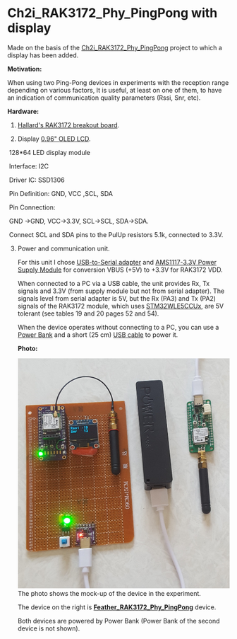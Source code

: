 # Ch2i_RAK3172_Phy_PingPong with display
Made on the basis of the [Ch2i_RAK3172_Phy_PingPong](https://github.com/osnatos/Ch2i_RAK3172_Phy_PingPong) project to which a display has been added.

**Motivation:**

When using two Ping-Pong devices  in experiments with the reception range depending on various factors, It is useful, at least on one of them, to have an indication of communication quality parameters (Rssi, Snr, etc).

**Hardware:**

1. [Hallard's RAK3172 breakout board](https://github.com/hallard/RAK3172-Breakout).

2. Display [0.96" OLED LCD](https://www.aliexpress.com/item/32639731302.html?spm=a2g0o.cart.0.0.3cfc38davjhG6V&mp=1&gatewayAdapt=glo2isr).

​       128*64 LED display module

​       Interface: I2C

​       Driver IC: SSD1306

​       Pin Definition: GND, VCC ,SCL, SDA

​       Pin Connection:

​       GND ->GND, VCC->3.3V, SCL->SCL, SDA->SDA.

​       Connect SCL and SDA pins to the PulUp resistors 5.1k, connected to 3.3V.

3. Power and communication unit.

   For this unit I chose [USB-to-Serial adapter](https://www.aliexpress.com/item/1005002967540364.html?spm=a2g0o.order_detail.order_detail_item.5.5137f19c1TsAGS) and [AMS1117-3.3V Power Supply Module](https://www.aliexpress.com/item/32588261370.html?spm=a2g0o.productlist.main.7.42fa40d0BRPrej&algo_pvid=23550f80-46c5-4aae-ae04-c17b4f9743f5&aem_p4p_detail=202309080848275266674755863170000668337&algo_exp_id=23550f80-46c5-4aae-ae04-c17b4f9743f5-3&pdp_npi=4%40dis%21USD%211.32%211.19%21%21%211.32%21%21%40211b600416941881075516364ef64b%2112000028511462099%21sea%21IL%21190886090%21&curPageLogUid=X5XFrAF0wRsc&search_p4p_id=202309080848275266674755863170000668337_4) for conversion VBUS (+5V) to +3.3V for RAK3172 VDD. 

   When connected to a PC  via a USB cable, the unit provides Rx, Tx signals and 3.3V (from supply module but not from serial adapter).
   The signals level from serial adapter is 5V, but the Rx (PA3) and Tx (PA2) signals of the RAK3172 module, which uses [STM32WLE5CCUx](https://www.st.com/resource/en/datasheet/stm32wle5c8.pdf), are 5V tolerant (see tables 19 and 20 pages 52 and 54).

   

   When the device operates without connecting to a PС, you can use a [Power Bank](https://www.aliexpress.com/item/32992537707.html?spm=a2g0o.order_list.order_list_main.425.34d61802qL87i8) and a short (25 cm) [USB cable](https://www.aliexpress.com/item/1005004407881570.html?spm=a2g0o.order_list.order_list_main.59.21ef1802UW1LtL) to power it.

   

   **Photo:**
   
   ![](https://github.com/osnatos/Ch2i_RAK3172_Phy_PingPong_with_display/blob/master/Ch2i_RAK3172_Phy_PingPong_with_display.jpg)
   The photo shows the mock-up of the device in the experiment.
   
   
   The device on the right is **[Feather_RAK3172_Phy_PingPong](https://github.com/osnatos/Feather_RAK3172_Phy_PingPong)** device.
   
   
   Both devices are powered by Power Bank (Power Bank of the second device is not shown).
   
   
   
   
   
   
